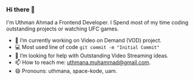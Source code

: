 
<!--
Here are some ideas to get you started:

- 🔭 I’m currently working on ...
- 🌱 I’m currently learning ...
- 👯 I’m looking to collaborate on ...
- 🤔 I’m looking for help with ...
- 💬 Ask me about ...
- 📫 How to reach me: ...
- 😄 Pronouns: ...
- ⚡ Fun fact: ...
-->

### Hi there 👋

I'm Uthman Ahmad a Frontend Developer. I Spend most of my time coding outstanding projects or watching UFC games.


<!-- TODO: Add last video link -->

- 🔭 I’m currently working on Video on Demand (VOD) project.
- :computer: Most used line of code `git commit -m "Initial Commit"`
- 🤔 I’m looking for help with Outstanding Video Streaming ideas.
- 📫 How to reach me: uthmana.muhammad@gmail.com.
- 😄 Pronouns: uthmana, space-kode, uam.



<!-- TODO: Make technologies links takes you to repositories 

### Top Technologies

-->


